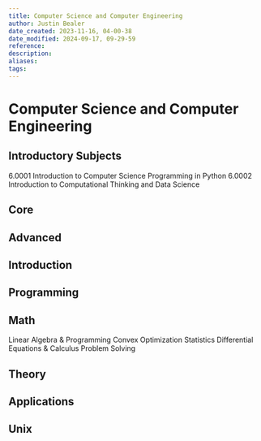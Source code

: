 ```yaml
---
title: Computer Science and Computer Engineering
author: Justin Bealer
date_created: 2023-11-16, 04-00-38
date_modified: 2024-09-17, 09-29-59
reference: 
description: 
aliases: 
tags: 
---
```

# Computer Science and Computer Engineering

## Introductory Subjects
  6.0001 Introduction to Computer Science Programming in Python
  6.0002 Introduction to Computational Thinking and Data Science
## Core
## Advanced

## Introduction
## Programming
## Math
  Linear Algebra & Programming
  Convex Optimization
  Statistics
  Differential Equations & Calculus
  Problem Solving
## Theory
## Applications
## Unix
